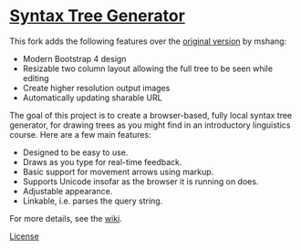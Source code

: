 # [Syntax Tree Generator](https://dprebyl.github.io/syntree/)

This fork adds the following features over the [original version](https://github.com/mshang/syntree/) by mshang:

* Modern Bootstrap 4 design
* Resizable two column layout allowing the full tree to be seen while editing
* Create higher resolution output images
* Automatically updating sharable URL

The goal of this project is to create a browser-based, fully local syntax tree generator, for drawing trees as you might find in an introductory linguistics course. Here are a few main features:

* Designed to be easy to use.
* Draws as you type for real-time feedback.
* Basic support for movement arrows using markup.
* Supports Unicode insofar as the browser it is running on does.
* Adjustable appearance.
* Linkable, i.e. parses the query string.

For more details, see the [wiki](https://github.com/mshang/syntree/wiki).

[License](https://dprebyl.github.io/syntree/LICENSE.txt)